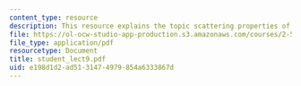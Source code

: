 ```yaml
---
content_type: resource
description: This resource explains the topic scattering properties of particulates.
file: https://ol-ocw-studio-app-production.s3.amazonaws.com/courses/2-58j-radiative-transfer-spring-2006/e198d1d2ad5131474979854a6333867d_student_lect9.pdf
file_type: application/pdf
resourcetype: Document
title: student_lect9.pdf
uid: e198d1d2-ad51-3147-4979-854a6333867d
---
```

